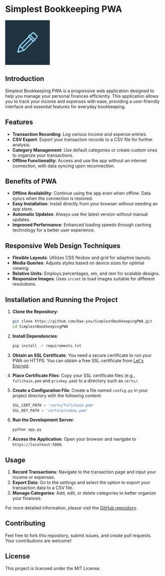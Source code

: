 # Simplest Bookkeeping PWA

![App Icon](./static/icons/icon_144.png)

## Introduction

Simplest Bookkeeping PWA is a progressive web application designed to help you manage your personal finances efficiently. This application allows you to track your income and expenses with ease, providing a user-friendly interface and essential features for everyday bookkeeping.

## Features

- **Transaction Recording**: Log various income and expense entries.
- **CSV Export**: Export your transaction records to a CSV file for further analysis.
- **Category Management**: Use default categories or create custom ones to organize your transactions.
- **Offline Functionality**: Access and use the app without an internet connection, with data syncing upon reconnection.

## Benefits of PWA

- **Offline Availability**: Continue using the app even when offline. Data syncs when the connection is restored.
- **Easy Installation**: Install directly from your browser without needing an app store.
- **Automatic Updates**: Always use the latest version without manual updates.
- **Improved Performance**: Enhanced loading speeds through caching technology for a better user experience.

## Responsive Web Design Techniques

- **Flexible Layouts**: Utilizes CSS flexbox and grid for adaptive layouts.
- **Media Queries**: Adjusts styles based on device sizes for optimal viewing.
- **Relative Units**: Employs percentages, em, and rem for scalable designs.
- **Responsive Images**: Uses `srcset` to load images suitable for different resolutions.

## Installation and Running the Project

1. **Clone the Repository**:
    ```sh
    git clone https://github.com/Dao-you/SimplestBookkeepingPWA.git
    cd SimplestBookkeepingPWA
    ```

2. **Install Dependencies**:
    ```sh
    pip install -r requirements.txt
    ```

3. **Obtain an SSL Certificate**:
   You need a secure certificate to run your PWA on HTTPS. You can obtain a free SSL certificate from [Let's Encrypt](https://letsencrypt.org/).

4. **Place Certificate Files**:
   Copy your SSL certificate files (e.g., `fullchain.pem` and `privkey.pem`) to a directory such as `certs/`.

5. **Create a Configuration File**:
   Create a file named `config.py` in your project directory with the following content:
    ```python
    SSL_CERT_PATH = 'certs/fullchain.pem'
    SSL_KEY_PATH = 'certs/privkey.pem'
    ```

6. **Run the Development Server**:
    ```sh
    python app.py
    ```

7. **Access the Application**:
    Open your browser and navigate to `https://localhost:5000`.

## Usage

1. **Record Transactions**: Navigate to the transaction page and input your income or expenses.
2. **Export Data**: Go to the settings and select the option to export your transaction data to a CSV file.
3. **Manage Categories**: Add, edit, or delete categories to better organize your finances.

For more detailed information, please visit the [GitHub repository](https://github.com/Dao-you/SImplestBookkeepingPWA).

## Contributing

Feel free to fork this repository, submit issues, and create pull requests. Your contributions are welcome!

## License

This project is licensed under the MIT License.

